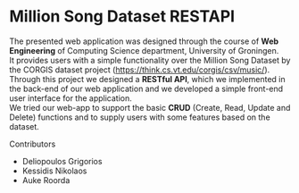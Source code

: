 # Million Song Dataset RESTAPI
The presented web application was designed through the course of **Web Engineering** of Computing Science department, University of Groningen. <br />It provides users with a simple functionality over the Million Song Dataset by the CORGIS dataset project (https://think.cs.vt.edu/corgis/csv/music/).<br />Through this project we designed a **RESTful API**, which we implemented in the back-end of our web application and we developed a simple front-end user interface for the application.<br />We tried our web-app to support the basic **CRUD** (Create, Read, Update and Delete) functions and to supply users with some features based on the dataset.

Contributors
- Deliopoulos Grigorios
- Kessidis Nikolaos
- Auke Roorda
